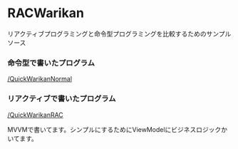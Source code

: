 RACWarikan
==========

リアクティブプログラミングと命令型プログラミングを比較するためのサンプルソース


### 命令型で書いたプログラム
[/QuickWarikanNormal](https://github.com/tinpay/RACWarikan/tree/master/QuickWarikanNormal)

### リアクティブで書いたプログラム
[/QuickWarikanRAC](https://github.com/tinpay/RACWarikan/tree/master/QuickWarikanRAC)

MVVMで書いてます。シンプルにするためにViewModelにビジネスロジックかいてます。
